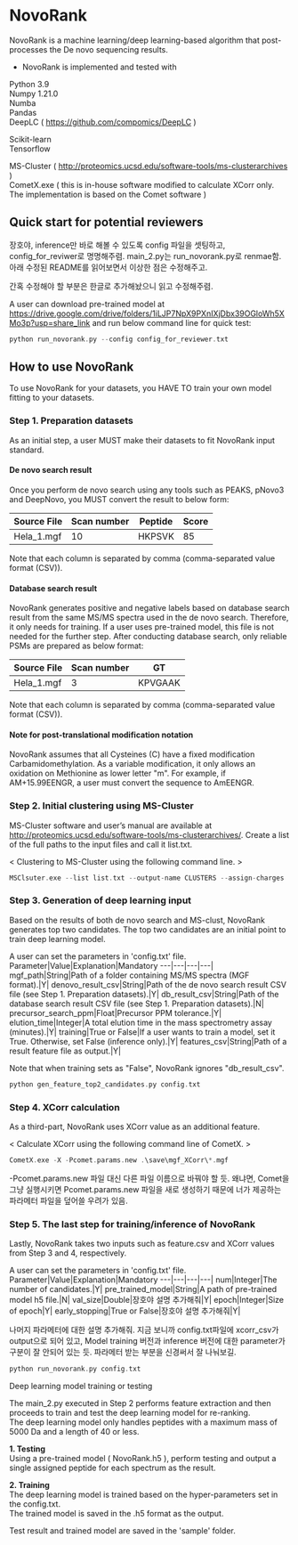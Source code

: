 # NovoRank
NovoRank is a machine learning/deep learning-based algorithm that post-processes the De novo sequencing results.

- NovoRank is implemented and tested with

Python 3.9 \
Numpy 1.21.0 \
Numba \
Pandas \
DeepLC ( https://github.com/compomics/DeepLC )

Scikit-learn \
Tensorflow

MS-Cluster ( http://proteomics.ucsd.edu/software-tools/ms-clusterarchives ) \
CometX.exe ( this is in-house software modified to calculate XCorr only. The implementation is based on the Comet software )

## Quick start for potential reviewers

장호야, inference만 바로 해볼 수 있도록 config 파일을 셋팅하고, config_for_reviwer로 명명해주렴.
main_2.py는 run_novorank.py로 renmae함.
아래 수정된 README를 읽어보면서 이상한 점은 수정해주고.

간혹 수정해야 할 부분은 한글로 추가해놨으니 읽고 수정해주렴.

A user can download pre-trained model at https://drive.google.com/drive/folders/1iLJP7NpX9PXnIXjDbx39OGloWh5XMo3p?usp=share_link and run below command line for quick test:


```c
python run_novorank.py --config config_for_reviewer.txt
```

## How to use NovoRank

To use NovoRank for your datasets, you HAVE TO train your own model fitting to your datasets.

### Step 1. Preparation datasets
As an initial step, a user MUST make their datasets to fit NovoRank input standard.

#### De novo search result
Once you perform de novo search using any tools such as PEAKS, pNovo3 and DeepNovo, you MUST convert the result to below form:

Source File|Scan number|Peptide|Score
---|---|---|---|
Hela_1.mgf|10|HKPSVK|85|

Note that each column is separated by comma (comma-separated value format (CSV)).

#### Database search result
NovoRank generates positive and negative labels based on database search result from the same MS/MS spectra used in the de novo search. Therefore, it only needs for training. If a user uses pre-trained model, this file is not needed for the further step. After conducting database search, only reliable PSMs are prepared as below format:

Source File|Scan number|GT
---|---|---|
Hela_1.mgf|3|KPVGAAK| 

Note that each column is separated by comma (comma-separated value format (CSV)).

#### Note for post-translational modification notation
NovoRank assumes that all Cysteines (C) have a fixed modification Carbamidomethylation.
As a variable modification, it only allows an oxidation on Methionine as lower letter "m".
For example, if AM+15.99EENGR, a user must convert the sequence to AmEENGR.

### Step 2. Initial clustering using MS-Cluster

MS-Cluster software and user’s manual are available at http://proteomics.ucsd.edu/software-tools/ms-clusterarchives/. Create a list of the full paths to the input files and call it list.txt. 

< Clustering to MS-Cluster using the following command line. >
```c
MSClsuter.exe --list list.txt --output-name CLUSTERS --assign-charges
``` 

### Step 3. Generation of deep learning input
Based on the results of both de novo search and MS-clust, NovoRank generates top two candidates.
The top two candidates are an initial point to train deep learning model.

A user can set the parameters in 'config.txt' file.
Parameter|Value|Explanation|Mandatory
---|---|---|---|
mgf_path|String|Path of a folder containing MS/MS spectra (MGF format).|Y|
denovo_result_csv|String|Path of the de novo search result CSV file (see Step 1. Preparation datasets).|Y|
db_result_csv|String|Path of the database search result CSV file (see Step 1. Preparation datasets).|N|
precursor_search_ppm|Float|Precursor PPM tolerance.|Y|
elution_time|Integer|A total elution time in the mass spectrometry assay (minutes).|Y|
training|True or False|If a user wants to train a model, set it True. Otherwise, set False (inference only).|Y|
features_csv|String|Path of a result feature file as output.|Y|

Note that when training sets as "False", NovoRank ignores "db_result_csv".

```c
python gen_feature_top2_candidates.py config.txt
```

### Step 4. XCorr calculation
As a third-part, NovoRank uses XCorr value as an additional feature.

< Calculate XCorr using the following command line of CometX. >

```c
CometX.exe -X -Pcomet.params.new .\save\mgf_XCorr\*.mgf
``` 

-Pcomet.params.new 파일 대신 다른 파일 이름으로 바꿔야 할 듯.
왜냐면, Comet을 그냥 실행시키면 Pcomet.params.new 파일을 새로 생성하기 때문에 너가 제공하는 파라메터 파일을 덮어쓸 우려가 있음.

### Step 5. The last step for training/inference of NovoRank
Lastly, NovoRank takes two inputs such as feature.csv and XCorr values from Step 3 and 4, respectively.

A user can set the parameters in 'config.txt' file.
Parameter|Value|Explanation|Mandatory
---|---|---|---|
num|Integer|The number of candidates.|Y|
pre_trained_model|String|A path of pre-trained model h5 file.|N|
val_size|Double|장호야 설명 추가해줘|Y|
epoch|Integer|Size of epoch|Y|
early_stopping|True or False|장호야 설명 추가해줘|Y|

나머지 파라메터에 대한 설명 추가해줘. 지금 보니까 config.txt파일에 xcorr_csv가 output으로 되어 있고, 
Model training 버전과 inference 버전에 대한 parameter가 구분이 잘 안되어 있는 듯.
파라메터 받는 부분을 신경써서 잘 나눠보길.

```c
python run_novorank.py config.txt
```

Deep learning model training or testing

The main_2.py executed in Step 2 performs feature extraction and then proceeds to train and test the deep learning model for re-ranking.\
The deep learning model only handles peptides with a maximum mass of 5000 Da and a length of 40 or less.

**1. Testing** \
Using a pre-trained model ( NovoRank.h5 ), perform testing and output a single assigned peptide for each spectrum as the result.

**2. Training** \
The deep learning model is trained based on the hyper-parameters set in the config.txt. \
The trained model is saved in the .h5 format as the output.

Test result and trained model are saved in the 'sample' folder.


